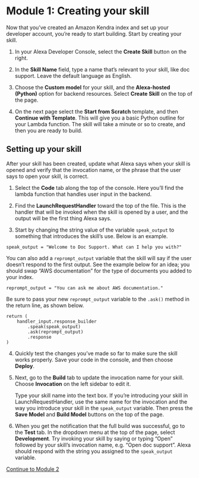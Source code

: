 # Module 1: Creating your skill

Now that you’ve created an Amazon Kendra index and set up your developer account, you’re ready to start building. Start by creating your skill.

1. In your Alexa Developer Console, select the **Create Skill** button on the right. 

2. In the **Skill Name** field, type a name that’s relevant to your skill, like doc support. Leave the default language as English. 

3. Choose the **Custom model** for your skill, and the **Alexa-hosted (Python)** option for backend resources. Select **Create Skill** on the top of the page.

4. On the next page select the **Start from Scratch** template, and then **Continue with Template**. This will give you a basic Python outline for your Lambda function. The skill will take a minute or so to create, and then you are ready to build.

## Setting up your skill

After your skill has been created, update what Alexa says when your skill is opened and verify that the invocation name, or the phrase that the user says to open your skill, is correct. 

1. Select the **Code** tab along the top of the console. Here you’ll find the lambda function that handles user input in the backend. 

1. Find the **LaunchRequestHandler** toward the top of the file. This is the handler that will be invoked when the skill is opened by a user, and the output will be the first thing Alexa says. 

1. Start by changing the string value of the variable `speak_output` to something that introduces the skill’s use. Below is an example.

```
speak_output = "Welcome to Doc Support. What can I help you with?"
```

You can also add a `reprompt_output` variable that the skill will say if the user doesn’t respond to the first output. See the example below for an idea; you should swap “AWS documentation” for the type of documents you added to your index. 

```
reprompt_output = "You can ask me about AWS documentation."
```

Be sure to pass your new `reprompt_output` variable to the `.ask()` method in the return line, as shown below. 

```
return (
    handler_input.response_builder
        .speak(speak_output)
        .ask(reprompt_output)
        .response
)
```

4. Quickly test the changes you’ve made so far to make sure the skill works properly. Save your code in the console, and then choose **Deploy**. 
5. Next, go to the **Build** tab to update the invocation name for your skill. Choose **Invocation** on the left sidebar to edit it.

    Type your skill name into the text box. If you’re introducing your skill in LaunchRequestHandler, use the same name for the invocation and the way you introduce your skill in the `speak_output` variable. Then press the **Save Model** and **Build Model** buttons on the top of the page.

6. When you get the notification that the full build was successful, go to the **Test** tab. In the dropdown menu at the top of the page, select **Development**. Try invoking your skill by saying or typing “Open” followed by your skill’s invocation name, e.g. “Open doc support”. Alexa should respond with the string you assigned to the `speak_output` variable. 

<a href="#" class="button big">[Continue to Module 2](https://github.com/alexa-samples/amazon-kendra-skill-sample-python/tree/main/Module-2)</a>
